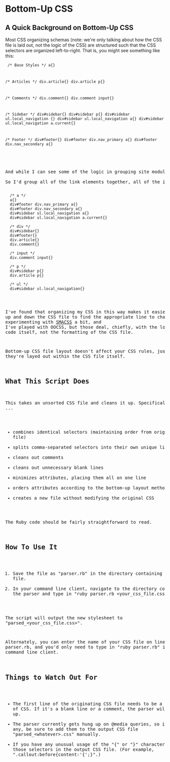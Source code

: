 # Bottom-Up CSS

## A Quick Background on Bottom-Up CSS

Most CSS organizing schemas (note: we're only talking about how the CSS file is laid out, not the logic of the CSS) are structured such that the CSS selectors are organized left-to-right. That is, you might see something like this:

<code><pre>
  /* Base Styles */
  a{}

  /* Articles */
  div.article{}
  div.article p{}

  /* Comments */
  div.comment{}
  div.comment input{}

  /* Sidebar */
  div#sidebar{}
  div#sidebar p{}
  div#sidebar ul.local_navigation {}
  div#sidebar ul.local_navigation a{}
  div#sidebar ul.local_navigation a.current{}

  /* Footer */
  div#footer{}
  div#footer div.nav_primary a{}
  div#footer div.nav_secondary a{}
<pre></code>

And while I can see some of the logic in grouping site modules together like that, I've found in the past that *some* sites/projects benefit from a "bottom up" approach. Although this isn't *strictly* how browsers read CSS files (specificity's a little different), it's closer than most top-down approaches.

So I'd group all of the link elements together, all of the inputs together, and so on. You'd get something more like this:

<code><pre>
  /* a */
  a{}
  div#footer div.nav_primary a{}
  div#footer div.nav_secondary a{}
  div#sidebar ul.local_navigation a{}
  div#sidebar ul.local_navigation a.current{}

  /* div */
  div#sidebar{}
  div#footer{}
  div.article{}
  div.comment{}

  /* input */
  div.comment input{}

  /* p */
  div#sidebar p{}
  div.article p{}

  /* ul */
  div#sidebar ul.local_navigation{}
</pre></code>

I've found that organizing my CSS in this way makes it easier to scan up and down the CSS file to find the appropriate line to change. I'm experimenting with <a href="http://smacss.com">SMACSS</a> a bit, and I've played with OOCSS, but those deal, chiefly, with the logic of the code itself, not the formatting of the CSS file.

Bottom-up CSS file layout doesn't affect your CSS rules, just the way they're layed out within the CSS file itself.

## What This Script Does

This takes an unsorted CSS file and cleans it up. Specifically, it ...

* combines identical selectors (maintaining order from original file)
* splits comma-separated selectors into their own unique lines
* cleans out comments
* cleans out unnecessary blank lines
* minimizes attributes, placing them all on one line
* orders attributes according to the bottom-up layout method
* creates a new file without modifying the original CSS

The Ruby code should be fairly straightforward to read.

## How To Use It

1. Save the file as "parser.rb" in the directory containing your CSS file.
2. In your command line client, navigate to the directory containing the parser and type in "ruby parser.rb &lt;your_css_file.css>"

The script will output the new stylesheet to "parsed_&lt;your_css_file.css>".

Alternately, you can enter the name of your CSS file on line 2 of parser.rb, and you'd only need to type in "ruby parser.rb" in the command line client.

## Things to Watch Out For

* The first line of the originating CSS file needs to be a normal line of CSS. If it's a blank line or a comment, the parser will get hung up.
* The parser currently gets hung up on @media queries, so if you have any, be sure to add them to the output CSS file "parsed_&lt;whatever>.css" manually.
* If you have any unusual usage of the "{" or "}" characters, check those selectors in the output CSS file. (For example, ".callout:before{content:'{';}".)